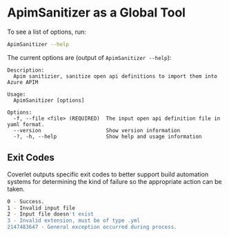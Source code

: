 # ApimSanitizer as a Global Tool

To see a list of options, run:

```bash
ApimSanitizer --help
```

The current options are (output of `ApimSanitizer --help`):

```text
Description:
  Apim sanitizier, sanitize open api definitions to import them into Azure APIM

Usage:
  ApimSanitizer [options]

Options:
  -f, --file <file> (REQUIRED)  The input open api definition file in yaml format.
  --version                     Show version information
  -?, -h, --help                Show help and usage information
```



## Exit Codes

Coverlet outputs specific exit codes to better support build automation systems for determining the kind of failure so the appropriate action can be taken.

```bash
0 - Success.
1 - Invalid input file
2 - Input file doesn't exist
3 - Invalid extension, must be of type .yml
2147483647 - General exception occurred during process.
```